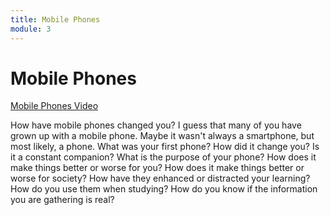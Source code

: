 ```yaml
---
title: Mobile Phones
module: 3
---
```


# Mobile Phones

<p><a href="//www.youtube.com/embed/uYmPCknOI_s" data-lity>Mobile Phones Video</a></p>

How have mobile phones changed you?  I guess that many of you have grown up with a mobile phone.  Maybe it wasn't always a smartphone, but most likely, a phone.  What was your first phone?  How did it change you?  Is it a constant companion?  What is the purpose of your phone?  How does it make things better or worse for you?  How does it make things better or worse for society?  How have they enhanced or distracted your learning? How do you use them when studying?  How do you know if the information you are gathering is real?